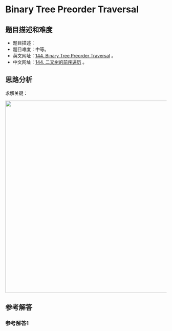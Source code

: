 # Binary Tree Preorder Traversal

## 题目描述和难度
+ 题目描述：
+ 题目难度：中等。
+ 英文网址：[144. Binary Tree Preorder Traversal](https://leetcode.com/problems/binary-tree-preorder-traversal/description/)  。
+ 中文网址：[144. 二叉树的前序遍历](https://leetcode-cn.com/problems/binary-tree-preorder-traversal/description/)  。
## 思路分析
求解关键：

<img src="https://liweiwei1419.github.io/images/leetcode-solution/" width="600">

## 参考解答
### 参考解答1

```java

```
